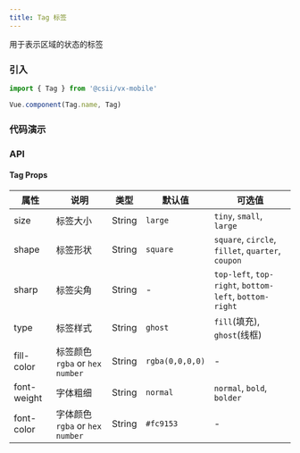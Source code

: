 ```yaml
---
title: Tag 标签
---
```


用于表示区域的状态的标签

### 引入

```javascript
import { Tag } from '@csii/vx-mobile'

Vue.component(Tag.name, Tag)
```

### 代码演示
<!-- DEMO -->

### API

#### Tag Props
|属性 | 说明 | 类型 | 默认值 |可选值|
|----|-----|------|------|------|
|size|标签大小|String|`large`|`tiny`, `small`, `large`|
|shape|标签形状|String|`square`|`square`, `circle`, `fillet`, `quarter`, `coupon`|
|sharp|标签尖角|String|-|`top-left`, `top-right`, `bottom-left`, `bottom-right`|
|type|标签样式|String|`ghost`|`fill`(填充), `ghost`(线框)|
|fill-color|标签颜色`rgba` or `hex number`|String|`rgba(0,0,0,0)`|-|
|font-weight|字体粗细|String|`normal`|`normal`, `bold`, `bolder`|
|font-color|字体颜色`rgba` or `hex number`|String|`#fc9153`|-|
